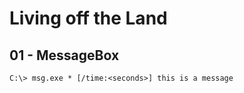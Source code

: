 # Living off the Land

## 01 - MessageBox

```
C:\> msg.exe * [/time:<seconds>] this is a message
```